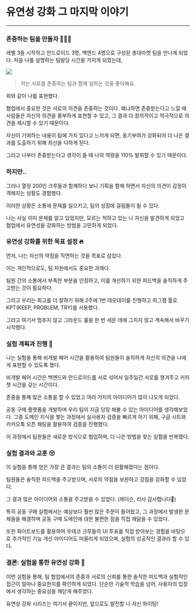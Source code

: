 # 유연성 강화 그 마지막 이야기

---

### 존중하는 팀을 만들자 🙇🏻‍♀️

레벨 3을 시작하고 안드로이드 3명, 백엔드 4명으로 구성된 총대마켓 팀을 만나게 되었다. 처음 나를 설명하는 팀빌딩 시간을 가지게 되었는데,

![](https://velog.velcdn.com/images/wjdcogus6/post/663886b7-8316-4d17-857f-a7cd46d585ff/image.png)


> 저는 서로를 존중하는 팀과 함께 일하는 것을 좋아해요.

위와 같이 나를 표현했다.

협업에서 중요한 것은 서로의 의견을 존중하는 것이다. 왜냐하면 존중받는다고 느낄 때 사람들은 자신의 의견을 풍부하게 표현할 수 있고, 그 결과 더 창의적이고 적극적으로 의견을 제시할 수 있기 때문이다.

자신이 기여하는 내용이 팀에 가치 있다고 느끼게 되면, 동기부여가 강화되어 더 나은 결과를 도출하기 위해 최선을 다하게 된다.

그리고 나부터 존중받는다고 생각이 들 때 나의 역량을 110% 발휘할 수 있기 때문이다.

### 하지만..

그러나 열정 200인 크루들과 함께하다 보니 기획을 함께 하면서 자신의 의견이 감정이 격해지는 상황도 경험했다.

이러한 상황은 소통에 문제를 일으키고, 팀의 성장에 걸림돌이 될 수 있다.

나는 사실 이미 문제를 알고 있었지만, 모르는 척하고 있는 나 자신을 발견하게 되었고 협업에서 유연성을 강화하는 방법을 고민하게 되었다.

### 유연성 강화를 위한 목표 설정 🔥

먼저, 나는 자신의 약점을 직면하는 것을 목표로 삼았다.

이는 개인적으로도, 팀 차원에서도 중요한 과제다.

팀원 간의 소통에서 부족한 부분을 인정하고, 이를 개선하기 위한 피드백을 솔직하게 주고받는 것이 필요하다.

그리고 우리는 회고를 더 잘하기 위해 2주에 1번 데모데이를 진행하고 피그잼 툴로 KPT(KEEP, PROBLEM, TRY)를 사용했다.

그리고 여기서 멈추지 않고 그라운드 룰을 한 번 세운 데에 그치지 않고 계속해서 바꾸기 시작했다.

### 실험 계획과 진행 🔬

나는 실험을 통해 비개발 페어 시간을 활용하여 팀원들이 솔직하게 자신의 의견을 나에게 표현할 수 있도록 했다.

비개발 페어 시간은 백엔드와 안드로이드를 서로 섞어서 일주일간 서로를 챙겨주고 커피챗 시간을 갖는 시간이다.

존중을 통해 많은 소통을 할 수 있었고 여러 가지의 아이디어가 많이 나오게 되었다.

공동 구매 플랫폼을 개발하며 우리 팀이 지금 당장 해볼 수 있는 아이디어를 생각해보았다. 그중 도메인 지식을 쌓는 과정에서 실사용자 검증을 빠르게 하기 위해, 구글 시트와 카카오톡 오픈 채팅을 활용하여 검증을
진행했다.

이 과정에서 팀원들은 새로운 방식으로 협업하며, 더 나은 방법을 찾는 실험을 반복했다.

### 실험 결과와 교훈 😚

이 실험을 통해 얻은 가장 큰 결과는 팀의 소통이 더 원활해졌다는 점이다.

팀원들은 솔직한 피드백을 주고받으며, 서로의 약점을 보완하고 강점을 강화할 수 있었다.

그 결과 많은 아이디어와 소통을 주고받을 수 있었다. (제이슨, 리사 감사합니다🥰)

특히 공동 구매 실험에서는 예상보다 훨씬 많은 주문이 들어왔고, 그 과정에서 발생한 문제들을 해결하며 공동 구매 도메인에 대한 불편한 점을 직접 깨달을 수 있었다.

또한 화이트보드를 활용하여 우테코 크루들의 UI 투표를 직접 받아보는 경험을 바탕으로 추가적인 기능 개선 아이디어도 떠올리게 되었으며, 실험의 성공적인 결과라 할 수 있다.

### 결론: 실험을 통한 유연성 강화 💨

이번 실험을 통해, 팀 협업에서의 존중과 서로의 신뢰를 통한 솔직한 피드백과 실험적인 접근이 얼마나 중요한지를 확인하게 되었다. 단순한 기술적 학습을 넘어, 사용자의 입장에서 생각하는 중요성을 깨닫게 해주었다.

유연성 강화 시리즈는 여기서 끝이지만, 앞으로도 발전할 나 자신 화이팅!
